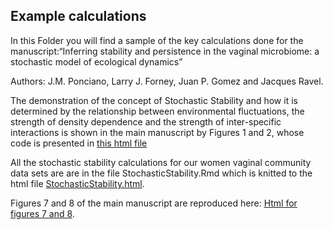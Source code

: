 
<!-- README.md is generated from README.Rmd. Please edit that file -->

## Example calculations

In this Folder you will find a sample of the key calculations done for
the manuscript:“Inferring stability and persistence in the vaginal
microbiome: a stochastic model of ecological dynamics”

Authors: J.M. Ponciano, Larry J. Forney, Juan P. Gomez and Jacques
Ravel.

The demonstration of the concept of Stochastic Stability and how it is
determined by the relationship between environmental fluctuations, the
strength of density dependence and the strength of inter-specific
interactions is shown in the main manuscript by Figures 1 and 2, whose
code is presented in [this html
file](https://jmponciano.github.io/StochasticMicrobiome/ExampleCalcs/Figures1and2.html)

All the stochastic stability calculations for our women vaginal
community data sets are are in the file StochasticStability.Rmd which is
knitted to the html file
[StochasticStability.html](https://jmponciano.github.io/StochasticMicrobiome/ExampleCalcs/StochasticStability.html).

Figures 7 and 8 of the main manuscript are reproduced here: [Html for
figures 7 and
8](https://jmponciano.github.io/StochasticMicrobiome/ExampleCalcs/Figures7and8.html).
